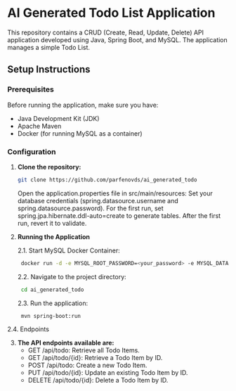 # AI Generated Todo List Application

This repository contains a CRUD (Create, Read, Update, Delete) API application developed using Java, Spring Boot, and MySQL. The application manages a simple Todo List.

## Setup Instructions

### Prerequisites

Before running the application, make sure you have:

- Java Development Kit (JDK)
- Apache Maven
- Docker (for running MySQL as a container)

### Configuration

1. **Clone the repository:**

   ```bash
   git clone https://github.com/parfenovds/ai_generated_todo
   ```

    Open the application.properties file in src/main/resources:
        Set your database credentials (spring.datasource.username and spring.datasource.password).
        For the first run, set spring.jpa.hibernate.ddl-auto=create to generate tables. After the first run, revert it to validate.

2. **Running the Application**

   2.1. Start MySQL Docker Container:
  
     ```bash
      docker run -d -e MYSQL_ROOT_PASSWORD=<your_password> -e MYSQL_DATABASE=todo_db -e MYSQL_USER=todo_user -e MYSQL_PASSWORD=todo_password -p 3306:3306 mysql:latest
     ```
  
    2.2. Navigate to the project directory:
  
     ```bash
      cd ai_generated_todo
     ```
  
    2.3. Run the application:
  
     ```bash
      mvn spring-boot:run
     ```
  
  2.4. Endpoints

3. **The API endpoints available are:**
    - GET /api/todo: Retrieve all Todo Items.
    - GET /api/todo/{id}: Retrieve a Todo Item by ID.
    - POST /api/todo: Create a new Todo Item.
    - PUT /api/todo/{id}: Update an existing Todo Item by ID.
    - DELETE /api/todo/{id}: Delete a Todo Item by ID.
